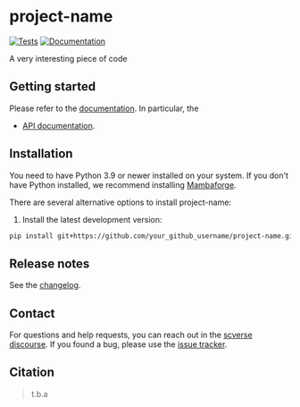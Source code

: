 # project-name

[![Tests][badge-tests]][link-tests]
[![Documentation][badge-docs]][link-docs]

[badge-tests]: https://img.shields.io/github/actions/workflow/status/your_github_username/project-name/test.yaml?branch=main
[link-tests]: https://github.com/your_github_username/project-name/actions/workflows/test.yml
[badge-docs]: https://img.shields.io/readthedocs/project-name

A very interesting piece of code

## Getting started

Please refer to the [documentation][link-docs]. In particular, the

-   [API documentation][link-api].

## Installation

You need to have Python 3.9 or newer installed on your system. If you don't have
Python installed, we recommend installing [Mambaforge](https://github.com/conda-forge/miniforge#mambaforge).

There are several alternative options to install project-name:

<!--
1) Install the latest release of `project-name` from `PyPI <https://pypi.org/project/project-name/>`_:

```bash
pip install project-name
```
-->

1. Install the latest development version:

```bash
pip install git+https://github.com/your_github_username/project-name.git@main
```

## Release notes

See the [changelog][changelog].

## Contact

For questions and help requests, you can reach out in the [scverse discourse][scverse-discourse].
If you found a bug, please use the [issue tracker][issue-tracker].

## Citation

> t.b.a

[scverse-discourse]: https://discourse.scverse.org/
[issue-tracker]: https://github.com/your_github_username/project-name/issues
[changelog]: https://project-name.readthedocs.io/latest/changelog.html
[link-docs]: https://project-name.readthedocs.io
[link-api]: https://project-name.readthedocs.io/latest/api.html
